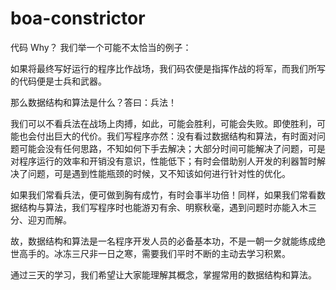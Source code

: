 # boa-constrictor
代码
Why？
我们举一个可能不太恰当的例子：

如果将最终写好运行的程序比作战场，我们码农便是指挥作战的将军，而我们所写的代码便是士兵和武器。

那么数据结构和算法是什么？答曰：兵法！

我们可以不看兵法在战场上肉搏，如此，可能会胜利，可能会失败。即使胜利，可能也会付出巨大的代价。我们写程序亦然：没有看过数据结构和算法，有时面对问题可能会没有任何思路，不知如何下手去解决；大部分时间可能解决了问题，可是对程序运行的效率和开销没有意识，性能低下；有时会借助别人开发的利器暂时解决了问题，可是遇到性能瓶颈的时候，又不知该如何进行针对性的优化。

如果我们常看兵法，便可做到胸有成竹，有时会事半功倍！同样，如果我们常看数据结构与算法，我们写程序时也能游刃有余、明察秋毫，遇到问题时亦能入木三分、迎刃而解。

故，数据结构和算法是一名程序开发人员的必备基本功，不是一朝一夕就能练成绝世高手的。冰冻三尺非一日之寒，需要我们平时不断的主动去学习积累。

通过三天的学习，我们希望让大家能理解其概念，掌握常用的数据结构和算法。
